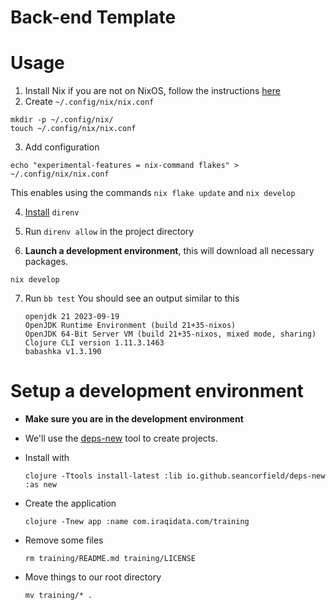 # Back-end Template

# Usage

1. Install Nix if you are not on NixOS, follow the instructions [here](https://nixos.org/download/)
2. Create `~/.config/nix/nix.conf`
  ``` shell
  mkdir -p ~/.config/nix/
  touch ~/.config/nix/nix.conf
  ```
3. Add configuration
  ``` shell
  echo "experimental-features = nix-command flakes" > ~/.config/nix/nix.conf
  ```
  This enables using the commands `nix flake update` and `nix develop`

4. [Install](https://direnv.net/docs/installation.html) `direnv`

5. Run `direnv allow` in the project directory

6. **Launch a development environment**, this will download all necessary packages.
  ``` shell
  nix develop
  ```

7. Run `bb test`
   You should see an output similar to this
   ```
   openjdk 21 2023-09-19
   OpenJDK Runtime Environment (build 21+35-nixos)
   OpenJDK 64-Bit Server VM (build 21+35-nixos, mixed mode, sharing)
   Clojure CLI version 1.11.3.1463
   babashka v1.3.190
   ```

# Setup a development environment

- **Make sure you are in the development environment**
- We'll use the [deps-new](https://github.com/seancorfield/deps-new) tool to
  create projects.
- Install with
  ``` shell
  clojure -Ttools install-latest :lib io.github.seancorfield/deps-new :as new
  ```
- Create the application
  ``` shell
  clojure -Tnew app :name com.iraqidata.com/training
  ```

- Remove some files
  ``` shell
  rm training/README.md training/LICENSE
  ```

- Move things to our root directory
  ``` shell
  mv training/* .
  ```
